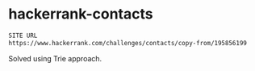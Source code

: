 # hackerrank-contacts

```sh
SITE URL
https://www.hackerrank.com/challenges/contacts/copy-from/195856199
```

Solved using Trie approach.
